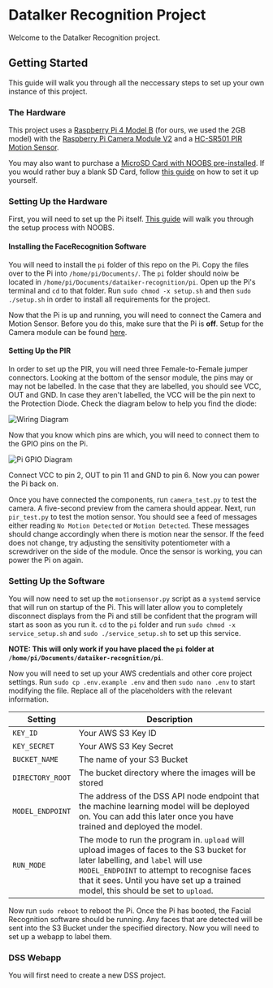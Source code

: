 # DataIker Recognition Project

Welcome to the DataIker Recognition project.

## Getting Started

This guide will walk you through all the neccessary steps to set up your own instance of this project.

### The Hardware

This project uses a [Raspberry Pi 4 Model B](https://www.raspberrypi.org/products/raspberry-pi-4-model-b/) (for ours, we used the 2GB model) with the [Raspberry Pi Camera Module V2](https://www.raspberrypi.org/products/camera-module-v2/) and a [HC-SR501 PIR Motion Sensor](https://thepihut.com/products/pir-infrared-motion-sensor-hc-sr501).

You may also want to purchase a [MicroSD Card with NOOBS pre-installed](https://thepihut.com/collections/raspberry-pi-sd-cards-and-adapters/products/noobs-preinstalled-sd-card). If you would rather buy a blank SD Card, follow [this guide](https://www.raspberrypi.org/documentation/installation/noobs.md) on how to set it up yourself.

### Setting Up the Hardware

First, you will need to set up the Pi itself. [This guide](https://projects.raspberrypi.org/en/projects/raspberry-pi-setting-up/4) will walk you through the setup process with NOOBS.

#### Installing the FaceRecognition Software

You will need to install the `pi` folder of this repo on the Pi. Copy the files over to the Pi into `/home/pi/Documents/`. The `pi` folder should noiw be located in `/home/pi/Documents/dataiker-recognition/pi`. Open up the Pi's terminal and `cd` to that folder. Run `sudo chmod -x setup.sh` and then `sudo ./setup.sh` in order to install all requirements for the project.

Now that the Pi is up and running, you will need to connect the Camera and Motion Sensor. Before you do this, make sure that the Pi is __**off**__. Setup for the Camera module can be found [here](https://projects.raspberrypi.org/en/projects/getting-started-with-picamera/2).

#### Setting Up the PIR

In order to set up the PIR, you will need three Female-to-Female jumper connectors. Looking at the bottom of the sensor module, the pins may or may not be labelled. In the case that they are labelled, you should see VCC, OUT and GND. In case they aren't labelled, the VCC will be the pin next to the Protection Diode. Check the diagram below to help you find the diode:

![Wiring Diagram](https://lastminuteengineers.com/wp-content/uploads/2018/06/PIR-Sensor-Pinout-with-Jumper-Setting-Sensitivity-Time-Adjustment-BISS0001-IC-Labeling-Diagram.png)

Now that you know which pins are which, you will need to connect them to the GPIO pins on the Pi.

![Pi GPIO Diagram](https://img.purch.com/gpio-pi4-final-png/w/755/aHR0cDovL21lZGlhLmJlc3RvZm1pY3JvLmNvbS9VL00vODQzNTAyL29yaWdpbmFsL0dQSU8tUGk0LUZpbmFsLnBuZw==)

Connect VCC to pin 2, OUT to pin 11 and GND to pin 6. Now you can power the Pi back on.

Once you have connected the components, run `camera_test.py` to test the camera. A five-second preview from the camera should appear. Next, run `pir_test.py` to test the motion sensor. You should see a feed of messages either reading `No Motion Detected` or `Motion Detected`. These messages should change accordingly when there is motion near the sensor. If the feed does not change, try adjusting the sensitivity potentiometer with a screwdriver on the side of the module. Once the sensor is working, you can power the Pi on again.

### Setting Up the Software

You will now need to set up the `motionsensor.py` script as a `systemd` service that will run on startup of the Pi. This will later allow you to completely disconnect displays from the Pi and still be confident that the program will start as soon as you run it. `cd` to the `pi` folder and run `sudo chmod -x service_setup.sh` and `sudo ./service_setup.sh` to set up this service.

__**NOTE: This will only work if you have placed the `pi` folder at `/home/pi/Documents/dataiker-recognition/pi`**__.

Now you will need to set up your AWS credentials and other core project settings. Run `sudo cp .env.example .env` and then `sudo nano .env` to start modifying the file. Replace all of the placeholders with the relevant information.

| Setting          | Description                                                  |
| ---------------- | ------------------------------------------------------------ |
| `KEY_ID`         | Your AWS S3 Key ID                                           |
| `KEY_SECRET`     | Your AWS S3 Key Secret                                       |
| `BUCKET_NAME`    | The name of your S3 Bucket                                   |
| `DIRECTORY_ROOT` | The bucket directory where the images will be stored         |
| `MODEL_ENDPOINT` | The address of the DSS API node endpoint that the machine learning model will be deployed on. You can add this later once you have trained and deployed the model. |
| `RUN_MODE`       | The mode to run the program in. `upload` will upload images of faces to the S3 bucket for later labelling, and `label` will use `MODEL_ENDPOINT` to attempt to recognise faces that it sees. Until you have set up a trained model, this should be set to `upload`. |

Now run `sudo reboot` to reboot the Pi. Once the Pi has booted, the Facial Recognition software should be running. Any faces that are detected will be sent into the S3 Bucket under the specified directory. Now you will need to set up a webapp to label them.

### DSS Webapp

You will first need to create a new DSS project.